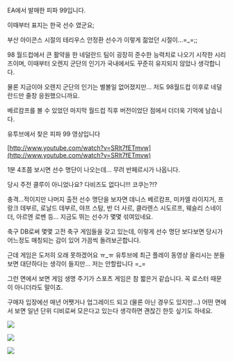 EA에서 발매한 피파 99입니다.

이때부터 표지는 한국 선수 였군요;

부산 아이콘스 시절의 테리우스 안정환 선수가 이렇게 젊었던 시절이...=_=;;

98 월드컵에서 큰 활약을 한 네덜란드 팀이 굉장히 준수한 능력치로 나오기 시작한 시리즈이며, 이때부터 오렌지 군단의 인기가 국내에서도 꾸준히 유지되지 않았나 생각합니다.

물론 지금이야 오렌지 군단의 인기는 별볼일 없어졌지만... 저도 98월드컵 이후로 네덜란드만 줄창 응원했으니까요.

베르캄프를 볼 수 있었던 마지막 월드컵 직후 버전이었단 점에서 더더욱 기억에 남습니다.

유투브에서 찾은 피파 99 영상입니다

[http://www.youtube.com/watch?v=SRlt7fETmvw](http://www.youtube.com/watch?v=SRlt7fETmvw)

1분 4초쯤 보시면 선수 명단이 나오는데... 무려 반페르시가 나옵니다.

당시 주전 클루이 아니었나요? 다비즈도 없다니!!! 코쿠는?!?

충격...적이지만 나머지 출전 선수 명단을 보자면 데니스 베르캄프, 미카엘 라이지거, 프랑크 데부르, 로날드 데부르, 야프 스탐, 반 더 사르, 클라렌스 시도르프, 웨슬리 스네이더, 아르엔 로벤 등... 지금도 뛰는 선수가 몇몇 섞여있네요.

축구 DB로써 몇몇 고전 축구 게임들을 갖고 있는데, 이렇게 선수 명단 보다보면 당시가 어느정도 매칭되는 감이 있어 가끔씩 돌려보곤합니다.

근데 게임은 도저히 오래 못하겠어요 ㅠ_ㅠ 유투브에 최근 플레이 동영상 올리시는 분들 보면 대단하다는 생각이 들지만... 저는 안할랍니다 =_=

그런 면에서 보면 게임 생명 주기가 스포츠 게임은 참 짧은거 같습니다. 꼭 로스터 때문이 아니더라도 말이죠.

구매자 입장에선 매년 어쨋거나 업그레이드 되고 (물론 아닌 경우도 있지만...) 어떤 면에서 보면 일년 단위 디비로써 모은다고 있는다 생각하면 괜찮긴 한듯 싶기도 하네요.

![](./0.jpg)

![](./1.jpg)

![](./2.jpg)
